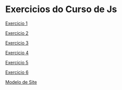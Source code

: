 <h1>Exercicios do Curso de Js</h1>
<p>
  <a href="https://phcastello.github.io/CursoJS/exercicio1/index.html">Exercicio 1</a>
</p>
<p>
  <a href="https://phcastello.github.io/CursoJS/exercicio2/index.html">Exercicio 2</a>
</p>
<p>
  <a href="https://phcastello.github.io/CursoJS/exercicio3/index.html">Exercicio 3</a>
</p>
<p>
  <a href="https://phcastello.github.io/CursoJS/exercicio4/index.html">Exercicio 4</a>
</p>
<p>
  <a href="https://phcastello.github.io/CursoJS/exercicio5/index.html">Exercicio 5</a>
</p>
<p>
  <a href="https://phcastello.github.io/CursoJS/exercicio6/index.html">Exercicio 6</a>
</p>
<p>
  <a href="https://phcastello.github.io/CursoJS/modeloSite/index.html">Modelo de Site</a>
</p>
